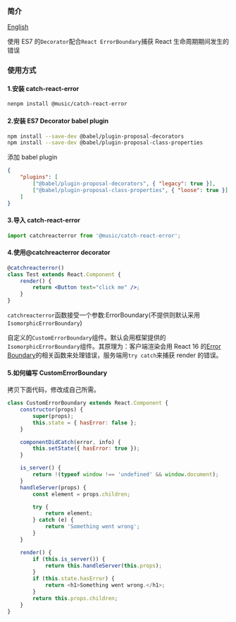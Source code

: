 ### 简介

[English](xxx.README-en.md)

使用 ES7 的`Decorator`配合`React ErrorBoundary`捕获 React 生命周期期间发生的错误

### 使用方式

#### 1.安装 catch-react-error

```sh
nenpm install @music/catch-react-error
```

#### 2.安装 ES7 Decorator babel plugin

```sh
npm install --save-dev @babel/plugin-proposal-decorators
npm install --save-dev @babel/plugin-proposal-class-properties

```

添加 babel plugin

```json
{
    "plugins": [
        ["@babel/plugin-proposal-decorators", { "legacy": true }],
        ["@babel/plugin-proposal-class-properties", { "loose": true }]
    ]
}
```

#### 3.导入 catch-react-error

```jsx
import catchreacterror from '@music/catch-react-error';
```

#### 4.使用@catchreacterror decorator

```jsx
@catchreacterror()
class Test extends React.Component {
    render() {
        return <Button text="click me" />;
    }
}
```

`catchreacterror`函数接受一个参数:ErrorBoundary(不提供则默认采用`IsomorphicErrorBoundary`)

自定义的`CustomErrorBoundary`组件。默认会用框架提供的`IsomorphicErrorBoundary`组件。其原理为：客户端渲染会用 React 16 的[Error Boundary](https://reactjs.org/blog/2017/07/26/error-handling-in-react-16.html)的相关函数来处理错误，服务端用`try catch`来捕获 render 的错误。

#### 5.如何编写 CustomErrorBoundary

拷贝下面代码，修改成自己所需。

``` js
class CustomErrorBoundary extends React.Component {
    constructor(props) {
        super(props);
        this.state = { hasError: false };
    }

    componentDidCatch(error, info) {
        this.setState({ hasError: true });
    }

    is_server() {
        return !(typeof window !== 'undefined' && window.document);
    }
    handleServer(props) {
        const element = props.children;

        try {
            return element;
        } catch (e) {
            return 'Something went wrong';
        }
    }

    render() {
        if (this.is_server()) {
            return this.handleServer(this.props);
        }
        if (this.state.hasError) {
            return <h1>Something went wrong.</h1>;
        }
        return this.props.children;
    }
}
```
